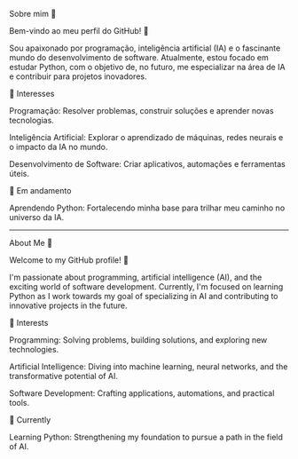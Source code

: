 Sobre mim 👋

Bem-vindo ao meu perfil do GitHub! 🚀

Sou apaixonado por programação, inteligência artificial (IA) e o fascinante mundo do desenvolvimento de software. Atualmente, estou focado em estudar Python, 
com o objetivo de, no futuro, me especializar na área de IA e contribuir para projetos inovadores.

🌟 Interesses

Programação: Resolver problemas, construir soluções e aprender novas tecnologias.

Inteligência Artificial: Explorar o aprendizado de máquinas, redes neurais e o impacto da IA no mundo.

Desenvolvimento de Software: Criar aplicativos, automações e ferramentas úteis.

🌱 Em andamento

Aprendendo Python: Fortalecendo minha base para trilhar meu caminho no universo da IA.
___________________________________________________________________________________________________________

About Me 👋

Welcome to my GitHub profile! 🚀

I'm passionate about programming, artificial intelligence (AI), and the exciting world of software development. Currently, I'm focused on learning Python 
as I work towards my goal of specializing in AI and contributing to innovative projects in the future.

🌟 Interests

Programming: Solving problems, building solutions, and exploring new technologies.

Artificial Intelligence: Diving into machine learning, neural networks, and the transformative potential of AI.

Software Development: Crafting applications, automations, and practical tools.

🌱 Currently

Learning Python: Strengthening my foundation to pursue a path in the field of AI.
